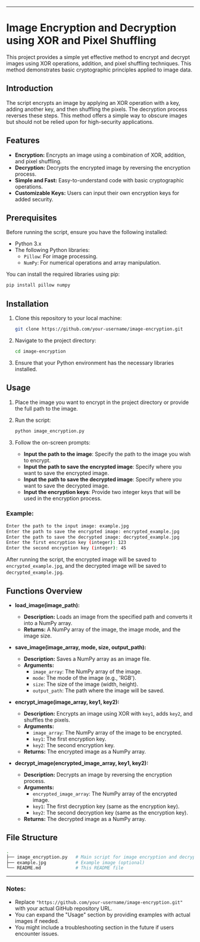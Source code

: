 
---

# Image Encryption and Decryption using XOR and Pixel Shuffling

This project provides a simple yet effective method to encrypt and decrypt images using XOR operations, addition, and pixel shuffling techniques. This method demonstrates basic cryptographic principles applied to image data.

## Introduction

The script encrypts an image by applying an XOR operation with a key, adding another key, and then shuffling the pixels. The decryption process reverses these steps. This method offers a simple way to obscure images but should not be relied upon for high-security applications.

## Features

- **Encryption:** Encrypts an image using a combination of XOR, addition, and pixel shuffling.
- **Decryption:** Decrypts the encrypted image by reversing the encryption process.
- **Simple and Fast:** Easy-to-understand code with basic cryptographic operations.
- **Customizable Keys:** Users can input their own encryption keys for added security.

## Prerequisites

Before running the script, ensure you have the following installed:

- Python 3.x
- The following Python libraries:
  - `Pillow`: For image processing.
  - `NumPy`: For numerical operations and array manipulation.

You can install the required libraries using pip:

```bash
pip install pillow numpy
```

## Installation

1. Clone this repository to your local machine:

   ```bash
   git clone https://github.com/your-username/image-encryption.git
   ```

2. Navigate to the project directory:

   ```bash
   cd image-encryption
   ```

3. Ensure that your Python environment has the necessary libraries installed.

## Usage

1. Place the image you want to encrypt in the project directory or provide the full path to the image.

2. Run the script:

   ```bash
   python image_encryption.py
   ```

3. Follow the on-screen prompts:

   - **Input the path to the image**: Specify the path to the image you wish to encrypt.
   - **Input the path to save the encrypted image**: Specify where you want to save the encrypted image.
   - **Input the path to save the decrypted image**: Specify where you want to save the decrypted image.
   - **Input the encryption keys**: Provide two integer keys that will be used in the encryption process.

### Example:

```bash
Enter the path to the input image: example.jpg
Enter the path to save the encrypted image: encrypted_example.jpg
Enter the path to save the decrypted image: decrypted_example.jpg
Enter the first encryption key (integer): 123
Enter the second encryption key (integer): 45
```

After running the script, the encrypted image will be saved to `encrypted_example.jpg`, and the decrypted image will be saved to `decrypted_example.jpg`.

## Functions Overview

- **load_image(image_path):** 
  - **Description:** Loads an image from the specified path and converts it into a NumPy array.
  - **Returns:** A NumPy array of the image, the image mode, and the image size.
  
- **save_image(image_array, mode, size, output_path):** 
  - **Description:** Saves a NumPy array as an image file.
  - **Arguments:** 
    - `image_array`: The NumPy array of the image.
    - `mode`: The mode of the image (e.g., 'RGB').
    - `size`: The size of the image (width, height).
    - `output_path`: The path where the image will be saved.

- **encrypt_image(image_array, key1, key2):** 
  - **Description:** Encrypts an image using XOR with `key1`, adds `key2`, and shuffles the pixels.
  - **Arguments:** 
    - `image_array`: The NumPy array of the image to be encrypted.
    - `key1`: The first encryption key.
    - `key2`: The second encryption key.
  - **Returns:** The encrypted image as a NumPy array.

- **decrypt_image(encrypted_image_array, key1, key2):** 
  - **Description:** Decrypts an image by reversing the encryption process.
  - **Arguments:** 
    - `encrypted_image_array`: The NumPy array of the encrypted image.
    - `key1`: The first decryption key (same as the encryption key).
    - `key2`: The second decryption key (same as the encryption key).
  - **Returns:** The decrypted image as a NumPy array.

## File Structure

```bash
.
├── image_encryption.py   # Main script for image encryption and decryption
├── example.jpg           # Example image (optional)
└── README.md             # This README file
```

---

### Notes:
- Replace `"https://github.com/your-username/image-encryption.git"` with your actual GitHub repository URL.
- You can expand the "Usage" section by providing examples with actual images if needed.
- You might include a troubleshooting section in the future if users encounter issues.
